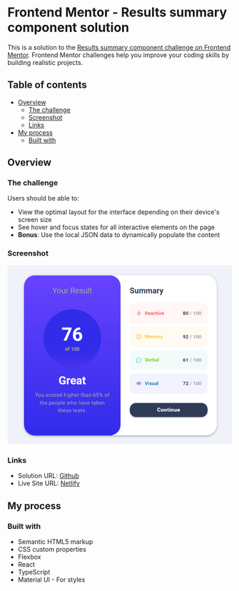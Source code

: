 # Frontend Mentor - Results summary component solution

This is a solution to the [Results summary component challenge on Frontend Mentor](https://www.frontendmentor.io/challenges/results-summary-component-CE_K6s0maV). Frontend Mentor challenges help you improve your coding skills by building realistic projects. 

## Table of contents

- [Overview](#overview)
  - [The challenge](#the-challenge)
  - [Screenshot](#screenshot)
  - [Links](#links)
- [My process](#my-process)
  - [Built with](#built-with)


## Overview

### The challenge

Users should be able to:

- View the optimal layout for the interface depending on their device's screen size
- See hover and focus states for all interactive elements on the page
- **Bonus**: Use the local JSON data to dynamically populate the content

### Screenshot

![screenshot](image.png)

### Links

- Solution URL: [Github](https://github.com/Cema2019/results-summary-frontend-mentor-challenge)
- Live Site URL: [Netlify](https://results-summary-fm-challenge.netlify.app/)

## My process

### Built with

- Semantic HTML5 markup
- CSS custom properties
- Flexbox
- React
- TypeScript
- Material UI - For styles


